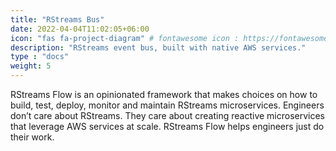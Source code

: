 ```yaml
---
title: "RStreams Bus"
date: 2022-04-04T11:02:05+06:00
icon: "fas fa-project-diagram" # fontawesome icon : https://fontawesome.com/icons
description: "RStreams event bus, built with native AWS services."
type : "docs"
weight: 5
---
```


RStreams Flow is an opinionated framework that makes choices on how to build, test, deploy, monitor and maintain RStreams microservices.  Engineers don’t care about RStreams.  They care about creating reactive microservices that leverage AWS services at scale.  RStreams Flow helps engineers just do their work.